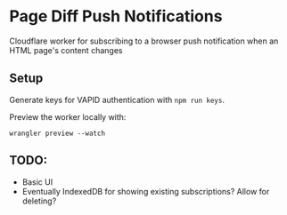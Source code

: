 # Page Diff Push Notifications

Cloudflare worker for subscribing to a browser push notification when an HTML page's content changes

## Setup

Generate keys for VAPID authentication with `npm run keys`.

Preview the worker locally with:

```
wrangler preview --watch
```

## TODO:

- Basic UI
- Eventually IndexedDB for showing existing subscriptions? Allow for deleting?

